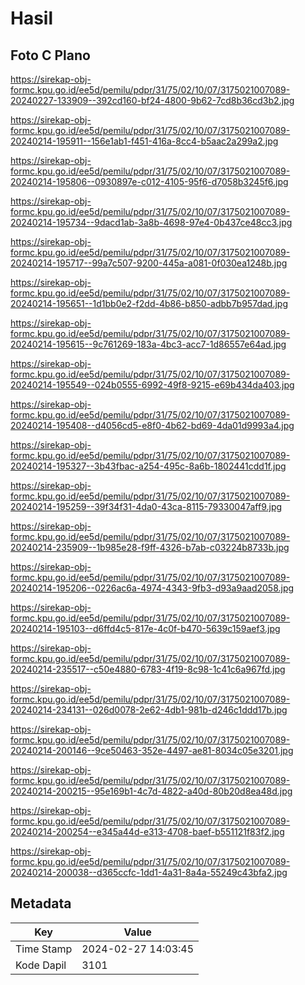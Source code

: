 # Hasil

## Foto C Plano

https://sirekap-obj-formc.kpu.go.id/ee5d/pemilu/pdpr/31/75/02/10/07/3175021007089-20240227-133909--392cd160-bf24-4800-9b62-7cd8b36cd3b2.jpg

https://sirekap-obj-formc.kpu.go.id/ee5d/pemilu/pdpr/31/75/02/10/07/3175021007089-20240214-195911--156e1ab1-f451-416a-8cc4-b5aac2a299a2.jpg

https://sirekap-obj-formc.kpu.go.id/ee5d/pemilu/pdpr/31/75/02/10/07/3175021007089-20240214-195806--0930897e-c012-4105-95f6-d7058b3245f6.jpg

https://sirekap-obj-formc.kpu.go.id/ee5d/pemilu/pdpr/31/75/02/10/07/3175021007089-20240214-195734--9dacd1ab-3a8b-4698-97e4-0b437ce48cc3.jpg

https://sirekap-obj-formc.kpu.go.id/ee5d/pemilu/pdpr/31/75/02/10/07/3175021007089-20240214-195717--99a7c507-9200-445a-a081-0f030ea1248b.jpg

https://sirekap-obj-formc.kpu.go.id/ee5d/pemilu/pdpr/31/75/02/10/07/3175021007089-20240214-195651--1d1bb0e2-f2dd-4b86-b850-adbb7b957dad.jpg

https://sirekap-obj-formc.kpu.go.id/ee5d/pemilu/pdpr/31/75/02/10/07/3175021007089-20240214-195615--9c761269-183a-4bc3-acc7-1d86557e64ad.jpg

https://sirekap-obj-formc.kpu.go.id/ee5d/pemilu/pdpr/31/75/02/10/07/3175021007089-20240214-195549--024b0555-6992-49f8-9215-e69b434da403.jpg

https://sirekap-obj-formc.kpu.go.id/ee5d/pemilu/pdpr/31/75/02/10/07/3175021007089-20240214-195408--d4056cd5-e8f0-4b62-bd69-4da01d9993a4.jpg

https://sirekap-obj-formc.kpu.go.id/ee5d/pemilu/pdpr/31/75/02/10/07/3175021007089-20240214-195327--3b43fbac-a254-495c-8a6b-1802441cdd1f.jpg

https://sirekap-obj-formc.kpu.go.id/ee5d/pemilu/pdpr/31/75/02/10/07/3175021007089-20240214-195259--39f34f31-4da0-43ca-8115-79330047aff9.jpg

https://sirekap-obj-formc.kpu.go.id/ee5d/pemilu/pdpr/31/75/02/10/07/3175021007089-20240214-235909--1b985e28-f9ff-4326-b7ab-c03224b8733b.jpg

https://sirekap-obj-formc.kpu.go.id/ee5d/pemilu/pdpr/31/75/02/10/07/3175021007089-20240214-195206--0226ac6a-4974-4343-9fb3-d93a9aad2058.jpg

https://sirekap-obj-formc.kpu.go.id/ee5d/pemilu/pdpr/31/75/02/10/07/3175021007089-20240214-195103--d6ffd4c5-817e-4c0f-b470-5639c159aef3.jpg

https://sirekap-obj-formc.kpu.go.id/ee5d/pemilu/pdpr/31/75/02/10/07/3175021007089-20240214-235517--c50e4880-6783-4f19-8c98-1c41c6a967fd.jpg

https://sirekap-obj-formc.kpu.go.id/ee5d/pemilu/pdpr/31/75/02/10/07/3175021007089-20240214-234131--026d0078-2e62-4db1-981b-d246c1ddd17b.jpg

https://sirekap-obj-formc.kpu.go.id/ee5d/pemilu/pdpr/31/75/02/10/07/3175021007089-20240214-200146--9ce50463-352e-4497-ae81-8034c05e3201.jpg

https://sirekap-obj-formc.kpu.go.id/ee5d/pemilu/pdpr/31/75/02/10/07/3175021007089-20240214-200215--95e169b1-4c7d-4822-a40d-80b20d8ea48d.jpg

https://sirekap-obj-formc.kpu.go.id/ee5d/pemilu/pdpr/31/75/02/10/07/3175021007089-20240214-200254--e345a44d-e313-4708-baef-b551121f83f2.jpg

https://sirekap-obj-formc.kpu.go.id/ee5d/pemilu/pdpr/31/75/02/10/07/3175021007089-20240214-200038--d365ccfc-1dd1-4a31-8a4a-55249c43bfa2.jpg


## Metadata

| Key        | Value               |
| ---------- | ------------------- |
| Time Stamp | 2024-02-27 14:03:45 |
| Kode Dapil | 3101                |



